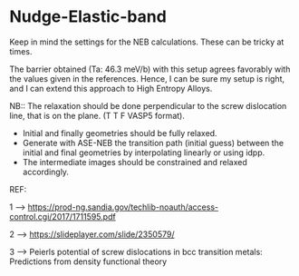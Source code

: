 # Nudge-Elastic-band

Keep in mind the settings for the NEB calculations. These can be tricky at times.

The barrier obtained (Ta: 46.3 meV/b) with this setup agrees favorably with 
the values given in the references. Hence, I can be sure my setup is right, 
and I can extend this approach to High Entropy Alloys.

NB:: The relaxation should be done perpendicular to the screw dislocation line, 
that is on the plane. (T T F VASP5 format).

- Initial and finally geometries should be fully relaxed. 
- Generate with ASE-NEB the transition path (initial guess) between the initial 
  and final geometries by interpolating linearly or using idpp. 
- The intermediate images should be constrained and relaxed accordingly.

REF:

1 --> https://prod-ng.sandia.gov/techlib-noauth/access-control.cgi/2017/1711595.pdf

2 --> https://slideplayer.com/slide/2350579/

3 --> Peierls potential of screw dislocations in bcc transition metals: Predictions from density functional theory
